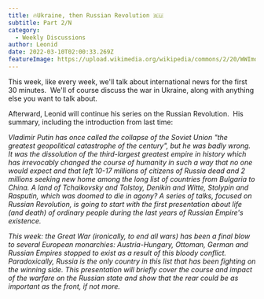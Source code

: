 ```yaml
---
title: 🔥Ukraine, then Russian Revolution 🇷🇺
subtitle: Part 2/N
category:
  - Weekly Discussions
author: Leonid
date: 2022-03-10T02:00:33.269Z
featureImage: https://upload.wikimedia.org/wikipedia/commons/2/20/WWImontage.jpg
---
```

This week, like every week, we'll talk about international news for the first 30 minutes.  We'll of course discuss the war in Ukraine, along with anything else you want to talk about.

Afterward, Leonid will continue his series on the Russian Revolution.  His summary, including the introduction from last time:

*Vladimir Putin has once called the collapse of the Soviet Union "the greatest geopolitical catastrophe of the century", but he was badly wrong. It was the dissolution of the third-largest greatest empire in history which has irrevocably changed the course of humanity in such a way that no one would expect and that left 10-17 millions of citizens of Russia dead and 2 millions seeking new home among the long list of countries from Bulgaria to China. A land of Tchaikovsky and Tolstoy, Denikin and Witte, Stolypin and Rasputin, which was doomed to die in agony? A series of talks, focused on Russian Revolution, is going to start with the first presentation about life (and death) of ordinary people during the last years of Russian Empire's existence.* 

*This week: the Great War (ironically, to end all wars) has been a final blow to several European monarchies: Austria-Hungary, Ottoman, German and Russian Empires stopped to exist as a result of this bloody conflict. Paradoxically, Russia is the only country in this list that has been fighting on the winning side. This presentation will briefly cover the course and impact of the warfare on the Russian state and show that the rear could be as important as the front, if not more.*